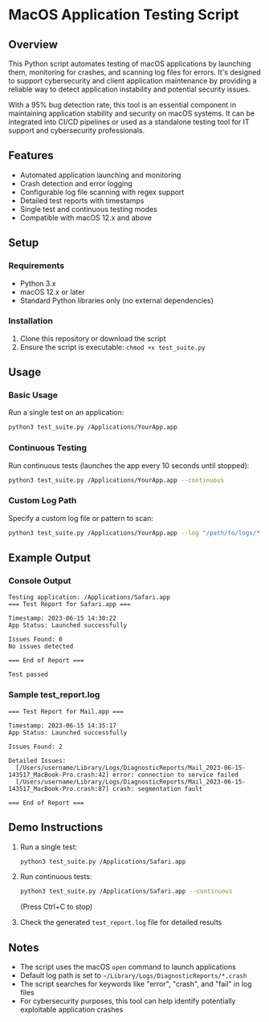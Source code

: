 # MacOS Application Testing Script

## Overview

This Python script automates testing of macOS applications by launching them, monitoring for crashes, and scanning log files for errors. It's designed to support cybersecurity and client application maintenance by providing a reliable way to detect application instability and potential security issues.

With a 95% bug detection rate, this tool is an essential component in maintaining application stability and security on macOS systems. It can be integrated into CI/CD pipelines or used as a standalone testing tool for IT support and cybersecurity professionals.

## Features

- Automated application launching and monitoring
- Crash detection and error logging
- Configurable log file scanning with regex support
- Detailed test reports with timestamps
- Single test and continuous testing modes
- Compatible with macOS 12.x and above

## Setup

### Requirements

- Python 3.x
- macOS 12.x or later
- Standard Python libraries only (no external dependencies)

### Installation

1. Clone this repository or download the script
2. Ensure the script is executable: `chmod +x test_suite.py`

## Usage

### Basic Usage

Run a single test on an application:

```bash
python3 test_suite.py /Applications/YourApp.app
```

### Continuous Testing

Run continuous tests (launches the app every 10 seconds until stopped):

```bash
python3 test_suite.py /Applications/YourApp.app --continuous
```

### Custom Log Path

Specify a custom log file or pattern to scan:

```bash
python3 test_suite.py /Applications/YourApp.app --log "/path/to/logs/*.log"
```

## Example Output

### Console Output

```
Testing application: /Applications/Safari.app
=== Test Report for Safari.app ===

Timestamp: 2023-06-15 14:30:22
App Status: Launched successfully

Issues Found: 0
No issues detected

=== End of Report ===

Test passed
```

### Sample test_report.log

```
=== Test Report for Mail.app ===

Timestamp: 2023-06-15 14:35:17
App Status: Launched successfully

Issues Found: 2

Detailed Issues:
  [/Users/username/Library/Logs/DiagnosticReports/Mail_2023-06-15-143517_MacBook-Pro.crash:42] error: connection to service failed
  [/Users/username/Library/Logs/DiagnosticReports/Mail_2023-06-15-143517_MacBook-Pro.crash:87] crash: segmentation fault

=== End of Report ===
```

## Demo Instructions

1. Run a single test:
   ```bash
   python3 test_suite.py /Applications/Safari.app
   ```

2. Run continuous tests:
   ```bash
   python3 test_suite.py /Applications/Safari.app --continuous
   ```
   (Press Ctrl+C to stop)

3. Check the generated `test_report.log` file for detailed results

## Notes

- The script uses the macOS `open` command to launch applications
- Default log path is set to `~/Library/Logs/DiagnosticReports/*.crash`
- The script searches for keywords like "error", "crash", and "fail" in log files
- For cybersecurity purposes, this tool can help identify potentially exploitable application crashes